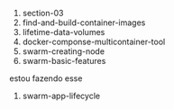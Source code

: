 1. section-03
1. find-and-build-container-images
1. lifetime-data-volumes
1. docker-componse-multicontainer-tool
1. swarm-creating-node
1. swarm-basic-features


estou fazendo esse
1. swarm-app-lifecycle


